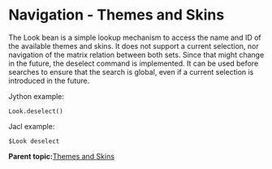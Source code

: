 # Navigation - Themes and Skins

The Look bean is a simple lookup mechanism to access the name and ID of the available themes and skins. It does not support a current selection, nor navigation of the matrix relation between both sets. Since that might change in the future, the deselect command is implemented. It can be used before searches to ensure that the search is global, even if a current selection is introduced in the future.

Jython example:

```
Look.deselect()
```

Jacl example:

```
$Look deselect
```

**Parent topic:**[Themes and Skins](../admin-system/themes_skins.md)

